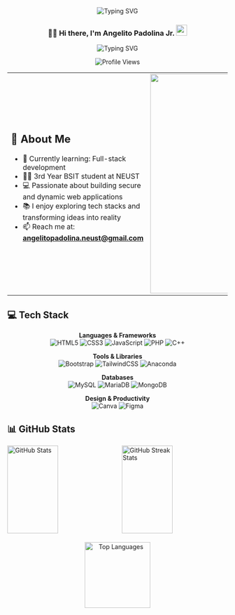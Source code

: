 

<div align="center">
  <img src="https://readme-typing-svg.herokuapp.com?font=Fira+Code&weight=500&size=30&duration=3000&pause=1000&color=000000&center=true&vCenter=true&width=435&lines=Hello%2C+World!+%F0%9F%8C%8D;I'm+Angelito+Padolina+Jr;Welcome+to+my+Profile!" alt="Typing SVG" />
</div>



<div align="center">
  <h3>👨‍💻 Hi there, I'm <strong>Angelito Padolina Jr.</strong> 
    <img src="https://raw.githubusercontent.com/Tarikul-Islam-Anik/Animated-Fluent-Emojis/master/Emojis/People%20with%20professions/Man%20Technologist%20Light%20Skin%20Tone.png" width="25" height="25" />
  </h3>
</div>


<div align="center">
  <img src="https://readme-typing-svg.herokuapp.com?font=Fira+Code&size=18&duration=2000&pause=1000&color=555555&center=true&multiline=true&width=600&height=80&lines=Aspiring+Software+Developer+%F0%9F%92%BB;Passionate+about+tech+and+building+real-world+solutions.;Turning+ideas+into+code+and+code+into+impact." alt="Typing SVG" />
</div>

<p align="center">
  <img src="https://komarev.com/ghpvc/?username=angelitopadolina&label=Profile%20views&color=0e75b6&style=flat" alt="Profile Views" />
</p>




<table>
  <tr>
    <td>

<h2>💫 About Me</h2>

- 🌱 Currently learning: Full-stack development  
- 👨‍🎓 3rd Year BSIT student at NEUST  
- 💻 Passionate about building secure and dynamic web applications  
- 📚 I enjoy exploring tech stacks and transforming ideas into reality  
- 📫 Reach me at: **angelitopadolina.neust@gmail.com**

</td>
<td>
  <img src="https://camo.githubusercontent.com/4d9f5ecceb711eec6e2018f38a5677dc657c9738d4a65ba3b928c41c0a45b439/68747470733a2f2f6d69726f2e6d656469756d2e636f6d2f6d61782f313336302f302a37513379765349765f7430696f4a2d5a2e676966" width="500" />
</td>
  </tr>
</table>


## 💻 Tech Stack

<div align="center">
  
  **Languages & Frameworks**  
  ![HTML5](https://img.shields.io/badge/html5-%23E34F26.svg?style=for-the-badge&logo=html5&logoColor=white)
  ![CSS3](https://img.shields.io/badge/css3-%231572B6.svg?style=for-the-badge&logo=css3&logoColor=white)
  ![JavaScript](https://img.shields.io/badge/javascript-%23323330.svg?style=for-the-badge&logo=javascript&logoColor=%23F7DF1E)
  ![PHP](https://img.shields.io/badge/php-%23777BB4.svg?style=for-the-badge&logo=php&logoColor=white)
  ![C++](https://img.shields.io/badge/c++-%2300599C.svg?style=for-the-badge&logo=c%2B%2B&logoColor=white)

  **Tools & Libraries**  
  ![Bootstrap](https://img.shields.io/badge/bootstrap-%238511FA.svg?style=for-the-badge&logo=bootstrap&logoColor=white)
  ![TailwindCSS](https://img.shields.io/badge/tailwindcss-%2338B2AC.svg?style=for-the-badge&logo=tailwind-css&logoColor=white)
  ![Anaconda](https://img.shields.io/badge/Anaconda-%2344A833.svg?style=for-the-badge&logo=anaconda&logoColor=white)

  **Databases**  
  ![MySQL](https://img.shields.io/badge/mysql-4479A1.svg?style=for-the-badge&logo=mysql&logoColor=white)
  ![MariaDB](https://img.shields.io/badge/MariaDB-003545?style=for-the-badge&logo=mariadb&logoColor=white)
  ![MongoDB](https://img.shields.io/badge/MongoDB-%234ea94b.svg?style=for-the-badge&logo=mongodb&logoColor=white)

  **Design & Productivity**  
  ![Canva](https://img.shields.io/badge/Canva-%2300C4CC.svg?style=for-the-badge&logo=Canva&logoColor=white)
  ![Figma](https://img.shields.io/badge/figma-%23F24E1E.svg?style=for-the-badge&logo=figma&logoColor=white)
</div>



## 📊 GitHub Stats

<div style="display: flex; justify-content: space-between; align-items: center;  margin: 0 auto;">
  <img src="https://github-readme-stats.vercel.app/api?username=4ngelito&theme=dark&hide_border=false&include_all_commits=true&count_private=true" alt="GitHub Stats" style="width: 48%; height: 200px; object-fit: contain;" />
  <img src="https://nirzak-streak-stats.vercel.app/?user=4ngelito&theme=dark&hide_border=false" alt="GitHub Streak Stats" style="width: 48%; height: 200px; object-fit: contain;" />
</div>

<div align="center" style="margin-top: 20px;">
  <img src="https://github-readme-stats.vercel.app/api/top-langs/?username=4ngelito&theme=dark&hide_border=false&layout=compact" alt="Top Languages" style="height: 150px; object-fit: contain;" />
</div>







<!-- Proudly created with GPRM ( https://gprm.itsvg.in ) -->
